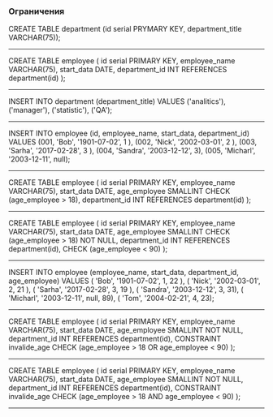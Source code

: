### Ограничения

CREATE TABLE department (id serial PRYMARY KEY, department_title VARCHAR(75));

---

CREATE TABLE
  employee (
    id serial PRIMARY KEY,
    employee_name VARCHAR(75),
    start_data DATE,
    department_id INT REFERENCES department(id)
  );

---

INSERT INTO
  department (department_title)
VALUES
  ('analitics'),
  ('manager'),
  ('statistic'),
  ('QA');

---

INSERT INTO
  employee (id, employee_name, start_data, department_id)
VALUES
  (001, 'Bob', '1901-07-02', 1 ),
  (002, 'Nick', '2002-03-01', 2 ),
  (003, 'Sarha', '2017-02-28', 3 ),
  (004, 'Sandra', '2003-12-12', 3),
	(005, 'Micharl', '2003-12-11', null);

---

CREATE TABLE
  employee (
    id serial PRIMARY KEY,
    employee_name VARCHAR(75),
    start_data DATE,
    age_employee SMALLINT CHECK (age_employee > 18), 
    department_id INT REFERENCES department(id)
  );

---

CREATE TABLE
  employee (
    id serial PRIMARY KEY,
    employee_name VARCHAR(75),
    start_data DATE,
    age_employee SMALLINT CHECK (age_employee > 18) NOT NULL, 
    department_id INT REFERENCES department(id),
    CHECK (age_employee < 90)
  );

---

INSERT INTO
  employee (employee_name, start_data, department_id, age_employee)
VALUES
  ( 'Bob', '1901-07-02', 1, 22 ),
  ( 'Nick', '2002-03-01', 2, 21 ),
  ( 'Sarha', '2017-02-28', 3, 19 ),
  ( 'Sandra', '2003-12-12', 3, 31),
	( 'Micharl', '2003-12-11', null, 89),
  ( 'Tom', '2004-02-21', 4, 23);
 
 ---

CREATE TABLE
  employee (
    id serial PRIMARY KEY,
    employee_name VARCHAR(75),
    start_data DATE,
    age_employee SMALLINT NOT NULL, 
    department_id INT REFERENCES department(id),
    CONSTRAINT invalide_age CHECK (age_employee > 18 OR age_employee < 90) 
  );

---

CREATE TABLE
  employee (
    id serial PRIMARY KEY,
    employee_name VARCHAR(75),
    start_data DATE,
    age_employee SMALLINT NOT NULL, 
    department_id INT REFERENCES department(id),
    CONSTRAINT invalide_age CHECK (age_employee > 18 AND age_employee < 90) 
  );

---


